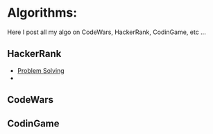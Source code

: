 # Algorithms:

Here I post all my algo on CodeWars, HackerRank, CodinGame, etc ...

## HackerRank
- [Problem Solving](https://github.com/tbzaccaria/algorithms/tree/main/HackerRank/ProblemSolving)
- 


## CodeWars


## CodinGame
